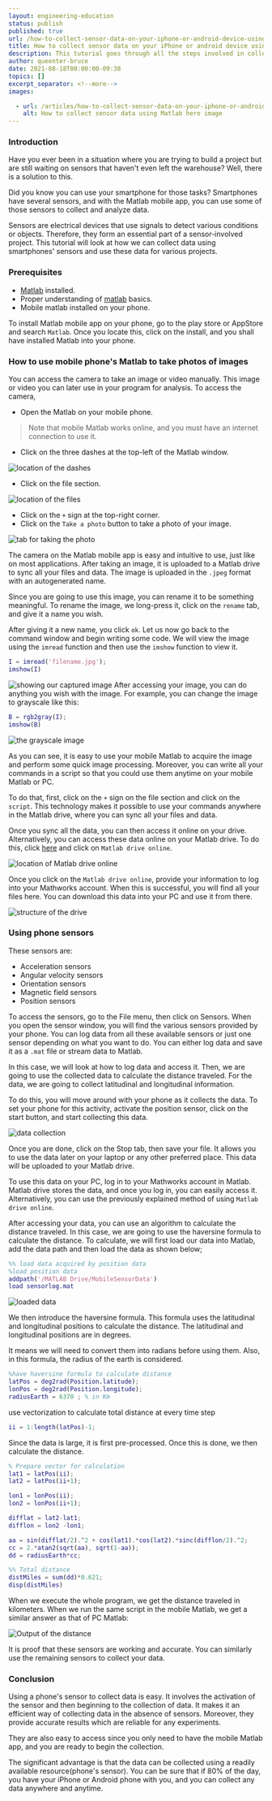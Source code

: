 ```yaml
---
layout: engineering-education
status: publish
published: true
url: /how-to-collect-sensor-data-on-your-iphone-or-android-device-using-matlab/
title: How to collect sensor data on your iPhone or android device using matlab
description: This tutorial goes through all the steps involved in collecting data and information with sensors using Matlab app available on smartphones.
author: queenter-bruce
date: 2021-08-18T00:00:00-09:38
topics: []
excerpt_separator: <!--more-->
images:

  - url: /articles/how-to-collect-sensor-data-on-your-iphone-or-android-device-using-matlab/hero.png
    alt: How to collect sensor data using Matlab hero image
---
```

### Introduction
Have you ever been in a situation where you are trying to build a project but are still waiting on sensors that haven't even left the warehouse? Well, there is a solution to this.

Did you know you can use your smartphone for those tasks? Smartphones have several sensors, and with the Matlab mobile app, you can use some of those sensors to collect and analyze data.

Sensors are electrical devices that use signals to detect various conditions or objects. Therefore, they form an essential part of a sensor-involved project. This tutorial will look at how we can collect data using smartphones' sensors and use these data for various projects.

### Prerequisites
- [Matlab](https://www.mathworks.com/products/get-matlab.html?s_tid=gn_getml) installed.
- Proper understanding of [matlab](https://www.section.io/engineering-education/getting-started-with-matlab/) basics.
- Mobile matlab installed on your phone.

To install Matlab mobile app on your phone, go to the play store or AppStore and search `Matlab`. Once you locate this, click on the install, and you shall have installed Matlab into your phone.

### How to use mobile phone's Matlab to take photos of images
You can access the camera to take an image or video manually. This image or video you can later use in your program for analysis. To access the camera, 
- Open the Matlab on your mobile phone.
> Note that mobile Matlab works online, and you must have an internet connection to use it.
- Click on the three dashes at the top-left of the Matlab window.

![location of the dashes](/how-to-collect-sensor-data-on-your-iPhone-or-android-device-using-matlab/engineering-education/sensor_one.jpeg)

- Click on the file section.

![location of the files](/how-to-collect-sensor-data-on-your-iphone-or-android-device-using-matlab/engineering-education/sensor_two.jpeg)

- Click on the `+` sign at the top-right corner.
- Click on the `Take a photo` button to take a photo of your image.

![tab for taking the photo](/how-to-collect-sensor-data-on-your-iphone-or-android-device-using-matlab/engineering-education/sensor_three.jpeg)

The camera on the Matlab mobile app is easy and intuitive to use, just like on most applications. After taking an image, it is uploaded to a Matlab drive to sync all your files and data. The image is uploaded in the `.jpeg` format with an autogenerated name. 

Since you are going to use this image, you can rename it to be something meaningful. To rename the image, we long-press it, click on the `rename` tab, and give it a name you wish. 

After giving it a new name, you click `ok`. Let us now go back to the command window and begin writing some code. We will view the image using the `imread` function and then use the `imshow` function to view it. 
```Matlab
I = imread('filename.jpg');
imshow(I)
```
![showing our captured image](/how-to-collect-sensor-data-on-your-iphone-or-android-device-using-matlab/engineering-education/sensor_four.jpeg)
After accessing your image, you can do anything you wish with the image. For example, you can change the image to grayscale like this:
```Matlab
B = rgb2gray(I);
imshow(B)
```
![the grayscale image](/how-to-collect-sensor-data-on-your-iphone-or-android-device-using-matlab/engineering-education/sensor_five.jpeg)

As you can see, it is easy to use your mobile Matlab to acquire the image and perform some quick image processing. Moreover, you can write all your commands in a script so that you could use them anytime on your mobile Matlab or PC. 

To do that, first, click on the `+` sign on the file section and click on the `script`. This technology makes it possible to use your commands anywhere in the Matlab drive, where you can sync all your files and data. 

Once you sync all the data, you can then access it online on your drive. Alternatively, you can access these data online on your Matlab drive. To do this, click [here](https://www.mathworks.com/products/matlab-drive.html) and click on `Matlab drive online`.

![location of Matlab drive online](/how-to-collect-sensor-data-on-your-iphone-or-android-device-using-matlab/engineering-education/sensor_six.png)

Once you click on the `Matlab drive online`, provide your information to log into your Mathworks account. When this is successful, you will find all your files here. You can download this data into your PC and use it from there. 

![structure of the drive](/how-to-collect-sensor-data-on-your-iphone-or-android-device-using-matlab/engineering-education/sensor_seven.png)

### Using phone sensors
These sensors are:
- Acceleration sensors
- Angular velocity sensors
- Orientation sensors
- Magnetic field sensors
- Position sensors

To access the sensors, go to the File menu, then click on Sensors. When you open the sensor window, you will find the various sensors provided by your phone. 
You can log data from all these available sensors or just one sensor depending on what you want to do. You can either log data and save it as a `.mat` file or stream data to Matlab. 

In this case, we will look at how to log data and access it. Then, we are going to use the collected data to calculate the distance traveled. For the data, we are going to collect latitudinal and longitudinal information. 

To do this, you will move around with your phone as it collects the data. To set your phone for this activity, activate the position sensor, click on the start button, and start collecting this data. 

![data collection](/how-to-collect-sensor-data-on-your-iphone-or-android-device-using-matlab/engineering-education/sensor_eight.jpeg)

Once you are done, click on the Stop tab, then save your file. It allows you to use the data later on your laptop or any other preferred place. This data will be uploaded to your Matlab drive. 

To use this data on your PC,  log in to your Mathworks account in Matlab. Matlab drive stores the data, and once you log in, you can easily access it. Alternatively, you can use the previously explained method of using `Matlab drive online`. 

After accessing your data, you can use an algorithm to calculate the distance traveled. In this case, we are going to use the haversine formula to calculate the distance. To calculate, we will first load our data into Matlab, add the data path and then load the data as shown below;

```Matlab
%% load data acquired by position data
%load position data
addpath('/MATLAB Drive/MobileSensorData')
load sensorlog.mat
```
![loaded data](/how-to-collect-sensor-data-on-your-iphone-or-android-device-using-matlab/engineering-education/sensor_ten.png)

We then introduce the haversine formula. This formula uses the latitudinal and longitudinal positions to calculate the distance. The latitudinal and longitudinal positions are in degrees. 

It means we will need to convert them into radians before using them. Also, in this formula, the radius of the earth is considered.
```Matlab
%have haversine formula to calculate distance
latPos = deg2rad(Position.latitude);
lonPos = deg2rad(Position.longitude);
radiusEarth = 6370 ; % in Km
```
use vectorization to calculate total distance at every time step
```matlab
ii = 1:length(latPos)-1;
```
Since the data is large, it is first pre-processed. Once this is done, we then calculate the distance.
```matlab
% Prepare vector for calculation
lat1 = latPos(ii);
lat2 = latPos(ii+1);

lon1 = lonPos(ii);
lon2 = lonPos(ii+1);

difflat = lat2-lat1;
difflon = lon2 -lon1;

aa = sin(difflat/2).^2 + cos(lat1).*cos(lat2).*sinc(difflon/2).^2;
cc = 2.*atan2(sqrt(aa), sqrt(1-aa));
dd = radiusEarth*cc;

%% Total distance
distMiles = sum(dd)*0.621;
disp(distMiles)
```
When we execute the whole program, we get the distance traveled in kilometers. When we run the same script in the mobile Matlab, we get a similar answer as that of PC Matlab:

![Output of the distance](/how-to-collect-sensor-data-on-your-iphone-or-android-device-using-matlab/engineering-education/sensor_nine.png)

It is proof that these sensors are working and accurate. You can similarly use the remaining sensors to collect your data.

### Conclusion
Using a phone's sensor to collect data is easy. It involves the activation of the sensor and then beginning to the collection of data. It makes it an efficient way of collecting data in the absence of sensors. Moreover, they provide accurate results which are reliable for any experiments. 

They are also easy to access since you only need to have the mobile Matlab app, and you are ready to begin the collection. 

The significant advantage is that the data can be collected using a readily available resource(phone's sensor). You can be sure that if 80% of the day, you have your iPhone or Android phone with you, and you can collect any data anywhere and anytime.

